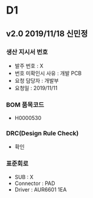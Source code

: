 # D1

## v2.0 2019/11/18 신민정

### 생산 지시서 번호
* 발주 번호 : X
* 번호 미확인시 사유 : 개발 PCB
* 요청 담당자 : 개발부
* 요청일 : 2019/11/11

###  BOM 품목코드
* H0000530

### DRC(Design Rule Check)
* 확인

### 표준회로
* SUB : X
* Connector : PAD
* Driver : AUR6601 1EA
